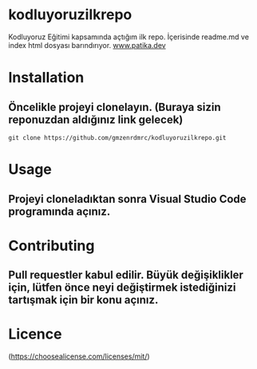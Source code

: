 # kodluyoruzilkrepo
Kodluyoruz Eğitimi kapsamında açtığım ilk repo. İçerisinde readme.md ve index html dosyası barındırıyor. 
 www.patika.dev

# Installation
## Öncelikle projeyi clonelayın. (Buraya sizin reponuzdan aldığınız link gelecek)
 ``` git clone https://github.com/gmzenrdmrc/kodluyoruzilkrepo.git ``` 
 
 # Usage 
 ## Projeyi cloneladıktan sonra Visual Studio Code programında açınız.
 
 # Contributing 
 ## Pull requestler kabul edilir. Büyük değişiklikler için, lütfen önce neyi değiştirmek istediğinizi tartışmak için bir konu açınız. 
 
 # Licence
 
 (https://choosealicense.com/licenses/mit/)
